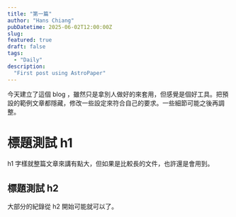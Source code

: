 ```yaml
---
title: "第一篇"
author: "Hans Chiang"
pubDatetime: 2025-06-02T12:00:00Z
slug: 
featured: true
draft: false
tags:
  - "Daily"
description:
  "First post using AstroPaper"
---
```


今天建立了這個 blog ，雖然只是拿別人做好的來套用，但感覺是個好工具。把預設的範例文章都隱藏，修改一些設定來符合自己的要求。一些細節可能之後再調整。

# 標題測試 h1

h1 字樣就整篇文章來講有點大，但如果是比較長的文件，也許還是會用到。

## 標題測試 h2

大部分的紀錄從 h2 開始可能就可以了。